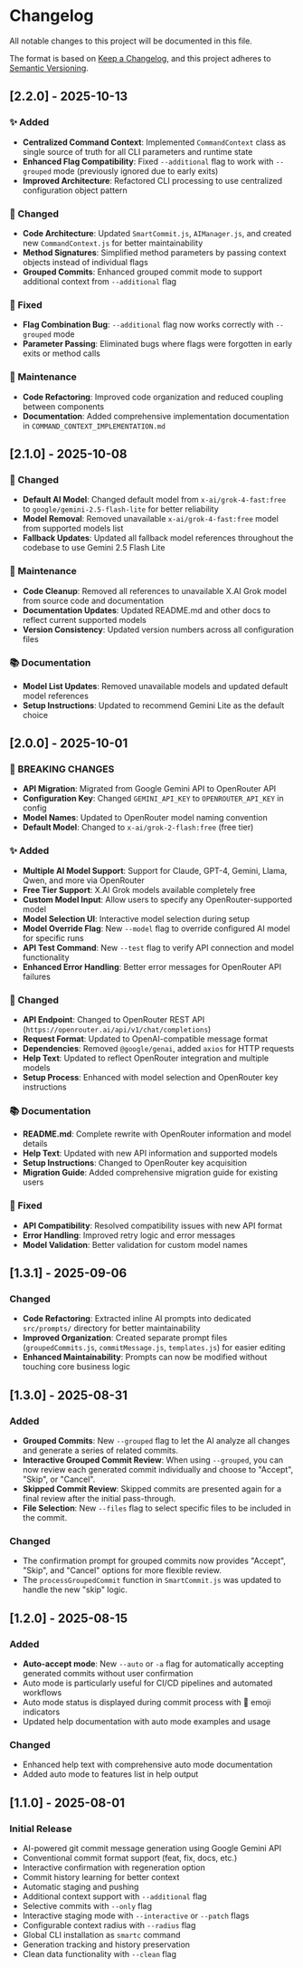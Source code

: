 # Changelog

All notable changes to this project will be documented in this file.

The format is based on [Keep a Changelog](https://keepachangelog.com/en/1.0.0/),
and this project adheres to [Semantic Versioning](https://semver.org/spec/v2.0.0.html).

## [2.2.0] - 2025-10-13

### ✨ Added
- **Centralized Command Context**: Implemented `CommandContext` class as single source of truth for all CLI parameters and runtime state
- **Enhanced Flag Compatibility**: Fixed `--additional` flag to work with `--grouped` mode (previously ignored due to early exits)
- **Improved Architecture**: Refactored CLI processing to use centralized configuration object pattern

### 🔄 Changed
- **Code Architecture**: Updated `SmartCommit.js`, `AIManager.js`, and created new `CommandContext.js` for better maintainability
- **Method Signatures**: Simplified method parameters by passing context objects instead of individual flags
- **Grouped Commits**: Enhanced grouped commit mode to support additional context from `--additional` flag

### 🐛 Fixed
- **Flag Combination Bug**: `--additional` flag now works correctly with `--grouped` mode
- **Parameter Passing**: Eliminated bugs where flags were forgotten in early exits or method calls

### 🧹 Maintenance
- **Code Refactoring**: Improved code organization and reduced coupling between components
- **Documentation**: Added comprehensive implementation documentation in `COMMAND_CONTEXT_IMPLEMENTATION.md`

## [2.1.0] - 2025-10-08

### 🔄 Changed
- **Default AI Model**: Changed default model from `x-ai/grok-4-fast:free` to `google/gemini-2.5-flash-lite` for better reliability
- **Model Removal**: Removed unavailable `x-ai/grok-4-fast:free` model from supported models list
- **Fallback Updates**: Updated all fallback model references throughout the codebase to use Gemini 2.5 Flash Lite

### 🧹 Maintenance
- **Code Cleanup**: Removed all references to unavailable X.AI Grok model from source code and documentation
- **Documentation Updates**: Updated README.md and other docs to reflect current supported models
- **Version Consistency**: Updated version numbers across all configuration files

### 📚 Documentation
- **Model List Updates**: Removed unavailable models and updated default model references
- **Setup Instructions**: Updated to recommend Gemini Lite as the default choice

## [2.0.0] - 2025-10-01

### 🚨 BREAKING CHANGES
- **API Migration**: Migrated from Google Gemini API to OpenRouter API
- **Configuration Key**: Changed `GEMINI_API_KEY` to `OPENROUTER_API_KEY` in config
- **Model Names**: Updated to OpenRouter model naming convention
- **Default Model**: Changed to `x-ai/grok-2-flash:free` (free tier)

### ✨ Added
- **Multiple AI Model Support**: Support for Claude, GPT-4, Gemini, Llama, Qwen, and more via OpenRouter
- **Free Tier Support**: X.AI Grok models available completely free
- **Custom Model Input**: Allow users to specify any OpenRouter-supported model
- **Model Selection UI**: Interactive model selection during setup
- **Model Override Flag**: New `--model` flag to override configured AI model for specific runs
- **API Test Command**: New `--test` flag to verify API connection and model functionality
- **Enhanced Error Handling**: Better error messages for OpenRouter API failures

### 🔄 Changed
- **API Endpoint**: Changed to OpenRouter REST API (`https://openrouter.ai/api/v1/chat/completions`)
- **Request Format**: Updated to OpenAI-compatible message format
- **Dependencies**: Removed `@google/genai`, added `axios` for HTTP requests
- **Help Text**: Updated to reflect OpenRouter integration and multiple models
- **Setup Process**: Enhanced with model selection and OpenRouter key instructions

### 📚 Documentation
- **README.md**: Complete rewrite with OpenRouter information and model details
- **Help Text**: Updated with new API information and supported models
- **Setup Instructions**: Changed to OpenRouter key acquisition
- **Migration Guide**: Added comprehensive migration guide for existing users

### 🐛 Fixed
- **API Compatibility**: Resolved compatibility issues with new API format
- **Error Handling**: Improved retry logic and error messages
- **Model Validation**: Better validation for custom model names

## [1.3.1] - 2025-09-06

### Changed
- **Code Refactoring**: Extracted inline AI prompts into dedicated `src/prompts/` directory for better maintainability
- **Improved Organization**: Created separate prompt files (`groupedCommits.js`, `commitMessage.js`, `templates.js`) for easier editing
- **Enhanced Maintainability**: Prompts can now be modified without touching core business logic

## [1.3.0] - 2025-08-31

### Added
- **Grouped Commits**: New `--grouped` flag to let the AI analyze all changes and generate a series of related commits.
- **Interactive Grouped Commit Review**: When using `--grouped`, you can now review each generated commit individually and choose to "Accept", "Skip", or "Cancel".
- **Skipped Commit Review**: Skipped commits are presented again for a final review after the initial pass-through.
- **File Selection**: New `--files` flag to select specific files to be included in the commit.

### Changed
- The confirmation prompt for grouped commits now provides "Accept", "Skip", and "Cancel" options for more flexible review.
- The `processGroupedCommit` function in `SmartCommit.js` was updated to handle the new "skip" logic.

## [1.2.0] - 2025-08-15

### Added
- **Auto-accept mode**: New `--auto` or `-a` flag for automatically accepting generated commits without user confirmation
- Auto mode is particularly useful for CI/CD pipelines and automated workflows
- Auto mode status is displayed during commit process with 🤖 emoji indicators
- Updated help documentation with auto mode examples and usage

### Changed
- Enhanced help text with comprehensive auto mode documentation
- Added auto mode to features list in help output

## [1.1.0] - 2025-08-01

### Initial Release
- AI-powered git commit message generation using Google Gemini API
- Conventional commit format support (feat, fix, docs, etc.)
- Interactive confirmation with regeneration option
- Commit history learning for better context
- Automatic staging and pushing
- Additional context support with `--additional` flag
- Selective commits with `--only` flag
- Interactive staging mode with `--interactive` or `--patch` flags
- Configurable context radius with `--radius` flag
- Global CLI installation as `smartc` command
- Generation tracking and history preservation
- Clean data functionality with `--clean` flag